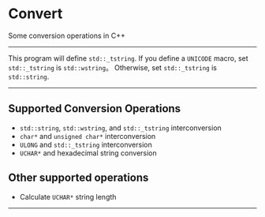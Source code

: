 # Convert
Some conversion operations in C++

- - -
This program will define ```std::_tstring```. If you define a ```UNICODE``` macro, set ```std::_tstring``` is ```std::wstring```。 Otherwise, set ```std::_tstring``` is ```std::string```.
- - -
## Supported Conversion Operations
- ```std::string```, ```std::wstring```, and ```std::_tstring``` interconversion
- ```char*``` and ```unsigned char*``` interconversion
- ```ULONG``` and ```std::_tstring``` interconversion
- ```UCHAR*``` and hexadecimal string conversion

## Other supported operations
- Calculate ```UCHAR*``` string length

- - -
